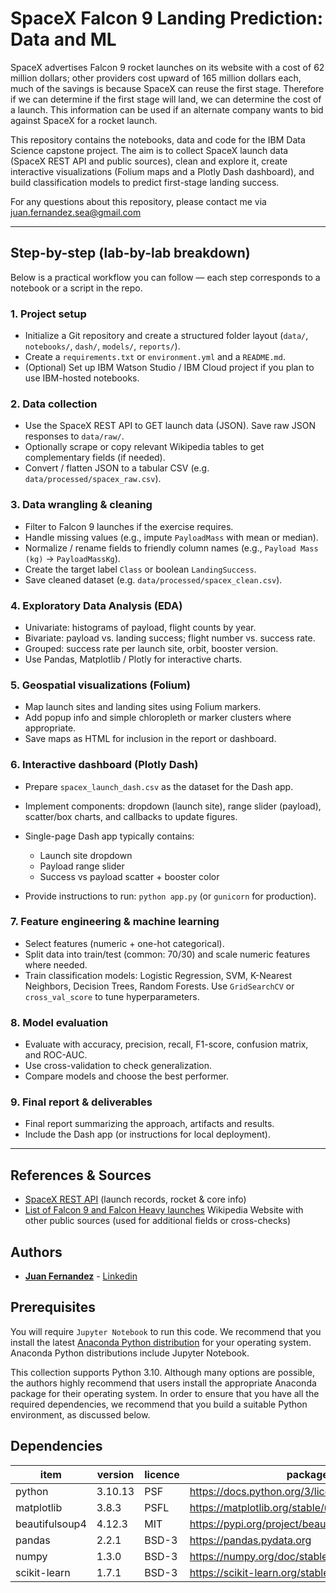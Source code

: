 
# SpaceX Falcon 9 Landing Prediction: Data and ML

SpaceX advertises Falcon 9 rocket launches on its website with a cost of 62 million dollars; other providers cost upward of 165 million dollars each, much of the savings is because SpaceX can reuse the first stage. Therefore if we can determine if the first stage will land, we can determine the cost of a launch. This information can be used if an alternate company wants to bid against SpaceX for a rocket launch.

This repository contains the notebooks, data and code for the IBM Data Science capstone project. The aim is to collect SpaceX launch data (SpaceX REST API and public sources), clean and explore it, create interactive visualizations (Folium maps and a Plotly Dash dashboard), and build classification models to predict first-stage landing success.

For any questions about this repository, please contact me via juan.fernandez.sea@gmail.com


---

## Step-by-step (lab-by-lab breakdown)

Below is a practical workflow you can follow — each step corresponds to a notebook or a script in the repo.

### 1. Project setup

* Initialize a Git repository and create a structured folder layout (`data/`, `notebooks/`, `dash/`, `models/`, `reports/`).
* Create a `requirements.txt` or `environment.yml` and a `README.md`.
* (Optional) Set up IBM Watson Studio / IBM Cloud project if you plan to use IBM-hosted notebooks.

### 2. Data collection

* Use the SpaceX REST API to GET launch data (JSON). Save raw JSON responses to `data/raw/`.
* Optionally scrape or copy relevant Wikipedia tables to get complementary fields (if needed).
* Convert / flatten JSON to a tabular CSV (e.g. `data/processed/spacex_raw.csv`).

### 3. Data wrangling & cleaning

* Filter to Falcon 9 launches if the exercise requires.
* Handle missing values (e.g., impute `PayloadMass` with mean or median).
* Normalize / rename fields to friendly column names (e.g., `Payload Mass (kg)` → `PayloadMassKg`).
* Create the target label `Class` or boolean `LandingSuccess`.
* Save cleaned dataset (e.g. `data/processed/spacex_clean.csv`).

### 4. Exploratory Data Analysis (EDA)

* Univariate: histograms of payload, flight counts by year.
* Bivariate: payload vs. landing success; flight number vs. success rate.
* Grouped: success rate per launch site, orbit, booster version.
* Use Pandas, Matplotlib / Plotly for interactive charts.

### 5. Geospatial visualizations (Folium)

* Map launch sites and landing sites using Folium markers.
* Add popup info and simple chloropleth or marker clusters where appropriate.
* Save maps as HTML for inclusion in the report or dashboard.

### 6. Interactive dashboard (Plotly Dash)

* Prepare `spacex_launch_dash.csv` as the dataset for the Dash app.
* Implement components: dropdown (launch site), range slider (payload), scatter/box charts, and callbacks to update figures.
* Single-page Dash app typically contains:

  * Launch site dropdown
  * Payload range slider
  * Success vs payload scatter + booster color
* Provide instructions to run: `python app.py` (or `gunicorn` for production).

### 7. Feature engineering & machine learning

* Select features (numeric + one-hot categorical).
* Split data into train/test (common: 70/30) and scale numeric features where needed.
* Train classification models: Logistic Regression, SVM, K-Nearest Neighbors, Decision Trees, Random Forests. Use `GridSearchCV` or `cross_val_score` to tune hyperparameters.

### 8. Model evaluation

* Evaluate with accuracy, precision, recall, F1-score, confusion matrix, and ROC-AUC.
* Use cross-validation to check generalization.
* Compare models and choose the best performer.

### 9. Final report & deliverables

* Final report summarizing the approach, artifacts and results.
* Include the Dash app (or instructions for local deployment).

---


## References & Sources

*  [SpaceX REST API](https://github.com/r-spacex/SpaceX-API) (launch records, rocket & core info)
*  [List of Falcon 9 and Falcon Heavy launches](http://en.wikipedia.org/wiki/List_of_Falcon_9_and_Falcon_Heavy_launches) Wikipedia Website with other public sources (used for additional fields or cross-checks)








## Authors

* [**Juan Fernandez**](mailto://juan.fernandez.sea@gmail.com) - [Linkedin](https://www.linkedin.com/in/juan-fernandez-martinez/)



## Prerequisites

You will require `Jupyter Notebook` to run this code. We recommend that you install 
the latest [Anaconda Python distribution](https://www.anaconda.com/) for your 
operating system. Anaconda Python distributions include Jupyter Notebook.


This collection supports Python 3.10. Although many options are possible, the 
authors highly recommend that users install the appropriate Anaconda package 
for their operating system. In order to ensure that you have all the required 
dependencies, we recommend that you build a suitable Python environment, as 
discussed below.


## Dependencies

|item|version|licence|package info|
|---|---|---|---|
|python|3.10.13|PSF|https://docs.python.org/3/license.html|
|matplotlib|3.8.3|PSFL|https://matplotlib.org/stable/users/project/license.html|
|beautifulsoup4|4.12.3|MIT|https://pypi.org/project/beautifulsoup4/|
|pandas|2.2.1|BSD-3|https://pandas.pydata.org|
|numpy|1.3.0|BSD-3|https://numpy.org/doc/stable/index.html|
|scikit-learn|1.7.1|BSD-3|https://scikit-learn.org/stable/|
